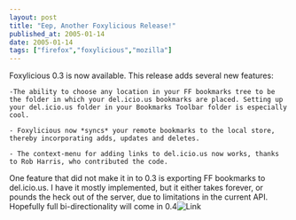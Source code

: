 ```yaml
---
layout: post
title: "Eep, Another Foxylicious Release!"
published_at: 2005-01-14
date: 2005-01-14
tags: ["firefox","foxylicious","mozilla"]
---
```


Foxylicious 0.3 is now available. This release adds several new features:  

    -The ability to choose any location in your FF bookmarks tree to be the folder in which your del.icio.us bookmarks are placed. Setting up your del.icio.us folder in your Bookmarks Toolbar folder is especially cool.  

    - Foxylicious now *syncs* your remote bookmarks to the local store, thereby incorporating adds, updates and deletes.  

    - The context-menu for adding links to del.icio.us now works, thanks to Rob Harris, who contributed the code.  

One feature that did not make it in to 0.3 is exporting FF bookmarks to del.icio.us. I have it mostly implemented, but it either takes forever, or pounds the heck out of the server, due to limitations in the current API. Hopefully full bi-directionality will come in 0.4![Link](http://dietrich.ganx4.com/foxylicious)  